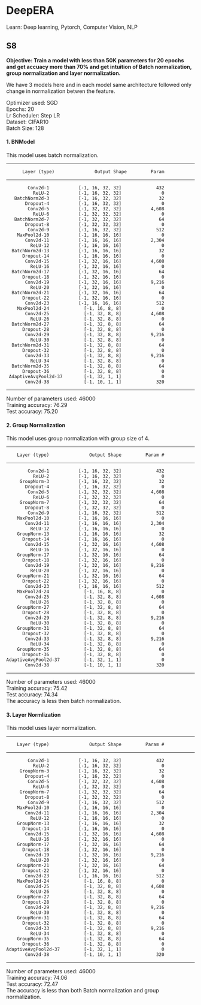 # DeepERA
Learn: Deep learning, Pytorch, Computer Vision, NLP

## S8
**Objective: Train a model with less than 50K parameters for 20 epochs and get accuacy more than 70% and get intuition of Batch normalization, group normalization and layer normalization.**

We have 3 models here and in each model same architecture followed only change in normalization betwen the feature.<br>

Optimizer used: SGD<br>
Epochs: 20<br>
Lr Scheduler: Step LR<br>
Dataset: CIFAR10<br>
Batch Size: 128

#### 1. BNModel
This model uses batch normalization.<br>

---------------------------------------------------------------------
          Layer (type)               Output Shape         Param
---------------------------------------------------------------------
            Conv2d-1           [-1, 16, 32, 32]             432
              ReLU-2           [-1, 16, 32, 32]               0
       BatchNorm2d-3           [-1, 16, 32, 32]              32
           Dropout-4           [-1, 16, 32, 32]               0
            Conv2d-5           [-1, 32, 32, 32]           4,608
              ReLU-6           [-1, 32, 32, 32]               0
       BatchNorm2d-7           [-1, 32, 32, 32]              64
           Dropout-8           [-1, 32, 32, 32]               0
            Conv2d-9           [-1, 16, 32, 32]             512
        MaxPool2d-10           [-1, 16, 16, 16]               0
           Conv2d-11           [-1, 16, 16, 16]           2,304
             ReLU-12           [-1, 16, 16, 16]               0
      BatchNorm2d-13           [-1, 16, 16, 16]              32
          Dropout-14           [-1, 16, 16, 16]               0
           Conv2d-15           [-1, 32, 16, 16]           4,608
             ReLU-16           [-1, 32, 16, 16]               0
      BatchNorm2d-17           [-1, 32, 16, 16]              64
          Dropout-18           [-1, 32, 16, 16]               0
           Conv2d-19           [-1, 32, 16, 16]           9,216
             ReLU-20           [-1, 32, 16, 16]               0
      BatchNorm2d-21           [-1, 32, 16, 16]              64
          Dropout-22           [-1, 32, 16, 16]               0
           Conv2d-23           [-1, 16, 16, 16]             512
        MaxPool2d-24             [-1, 16, 8, 8]               0
           Conv2d-25             [-1, 32, 8, 8]           4,608
             ReLU-26             [-1, 32, 8, 8]               0
      BatchNorm2d-27             [-1, 32, 8, 8]              64
          Dropout-28             [-1, 32, 8, 8]               0
           Conv2d-29             [-1, 32, 8, 8]           9,216
             ReLU-30             [-1, 32, 8, 8]               0
      BatchNorm2d-31             [-1, 32, 8, 8]              64
          Dropout-32             [-1, 32, 8, 8]               0
           Conv2d-33             [-1, 32, 8, 8]           9,216
             ReLU-34             [-1, 32, 8, 8]               0
      BatchNorm2d-35             [-1, 32, 8, 8]              64
          Dropout-36             [-1, 32, 8, 8]               0
     AdaptiveAvgPool2d-37        [-1, 32, 1, 1]               0
           Conv2d-38             [-1, 10, 1, 1]             320

--------------------------------------------------------------------

Number of parameters used: 46000<br>
Training accuracy: 76.29<br>
Test accuracy: 75.20<br>


#### 2. Group Normalization
This model uses group normalization with group size of 4.

----------------------------------------------------------------
        Layer (type)               Output Shape         Param #
----------------------------------------------------------------
            Conv2d-1           [-1, 16, 32, 32]             432
              ReLU-2           [-1, 16, 32, 32]               0
         GroupNorm-3           [-1, 16, 32, 32]              32
           Dropout-4           [-1, 16, 32, 32]               0
            Conv2d-5           [-1, 32, 32, 32]           4,608
              ReLU-6           [-1, 32, 32, 32]               0
         GroupNorm-7           [-1, 32, 32, 32]              64
           Dropout-8           [-1, 32, 32, 32]               0
            Conv2d-9           [-1, 16, 32, 32]             512
        MaxPool2d-10           [-1, 16, 16, 16]               0
           Conv2d-11           [-1, 16, 16, 16]           2,304
             ReLU-12           [-1, 16, 16, 16]               0
        GroupNorm-13           [-1, 16, 16, 16]              32
          Dropout-14           [-1, 16, 16, 16]               0
           Conv2d-15           [-1, 32, 16, 16]           4,608
             ReLU-16           [-1, 32, 16, 16]               0
        GroupNorm-17           [-1, 32, 16, 16]              64
          Dropout-18           [-1, 32, 16, 16]               0
           Conv2d-19           [-1, 32, 16, 16]           9,216
             ReLU-20           [-1, 32, 16, 16]               0
        GroupNorm-21           [-1, 32, 16, 16]              64
          Dropout-22           [-1, 32, 16, 16]               0
           Conv2d-23           [-1, 16, 16, 16]             512
        MaxPool2d-24             [-1, 16, 8, 8]               0
           Conv2d-25             [-1, 32, 8, 8]           4,608
             ReLU-26             [-1, 32, 8, 8]               0
        GroupNorm-27             [-1, 32, 8, 8]              64
          Dropout-28             [-1, 32, 8, 8]               0
           Conv2d-29             [-1, 32, 8, 8]           9,216
             ReLU-30             [-1, 32, 8, 8]               0
        GroupNorm-31             [-1, 32, 8, 8]              64
          Dropout-32             [-1, 32, 8, 8]               0
           Conv2d-33             [-1, 32, 8, 8]           9,216
             ReLU-34             [-1, 32, 8, 8]               0
        GroupNorm-35             [-1, 32, 8, 8]              64
          Dropout-36             [-1, 32, 8, 8]               0
    AdaptiveAvgPool2d-37         [-1, 32, 1, 1]               0
           Conv2d-38             [-1, 10, 1, 1]             320

----------------------------------------------------------------

Number of parameters used: 46000<br>
Training accuracy: 75.42<br>
Test accuracy: 74.34<br>
The accuracy is less then batch normalization.

#### 3. Layer Normlization
This model uses layer normalization.

----------------------------------------------------------------
        Layer (type)               Output Shape         Param #
----------------------------------------------------------------
            Conv2d-1           [-1, 16, 32, 32]             432
              ReLU-2           [-1, 16, 32, 32]               0
         GroupNorm-3           [-1, 16, 32, 32]              32
           Dropout-4           [-1, 16, 32, 32]               0
            Conv2d-5           [-1, 32, 32, 32]           4,608
              ReLU-6           [-1, 32, 32, 32]               0
         GroupNorm-7           [-1, 32, 32, 32]              64
           Dropout-8           [-1, 32, 32, 32]               0
            Conv2d-9           [-1, 16, 32, 32]             512
        MaxPool2d-10           [-1, 16, 16, 16]               0
           Conv2d-11           [-1, 16, 16, 16]           2,304
             ReLU-12           [-1, 16, 16, 16]               0
        GroupNorm-13           [-1, 16, 16, 16]              32
          Dropout-14           [-1, 16, 16, 16]               0
           Conv2d-15           [-1, 32, 16, 16]           4,608
             ReLU-16           [-1, 32, 16, 16]               0
        GroupNorm-17           [-1, 32, 16, 16]              64
          Dropout-18           [-1, 32, 16, 16]               0
           Conv2d-19           [-1, 32, 16, 16]           9,216
             ReLU-20           [-1, 32, 16, 16]               0
        GroupNorm-21           [-1, 32, 16, 16]              64
          Dropout-22           [-1, 32, 16, 16]               0
           Conv2d-23           [-1, 16, 16, 16]             512
        MaxPool2d-24             [-1, 16, 8, 8]               0
           Conv2d-25             [-1, 32, 8, 8]           4,608
             ReLU-26             [-1, 32, 8, 8]               0
        GroupNorm-27             [-1, 32, 8, 8]              64
          Dropout-28             [-1, 32, 8, 8]               0
           Conv2d-29             [-1, 32, 8, 8]           9,216
             ReLU-30             [-1, 32, 8, 8]               0
        GroupNorm-31             [-1, 32, 8, 8]              64
          Dropout-32             [-1, 32, 8, 8]               0
           Conv2d-33             [-1, 32, 8, 8]           9,216
             ReLU-34             [-1, 32, 8, 8]               0
        GroupNorm-35             [-1, 32, 8, 8]              64
          Dropout-36             [-1, 32, 8, 8]               0
    AdaptiveAvgPool2d-37         [-1, 32, 1, 1]               0
           Conv2d-38             [-1, 10, 1, 1]             320

----------------------------------------------------------------

Number of parameters used: 46000<br>
Training accuracy: 74.06<br>
Test accuracy: 72.47<br>
The accuracy is less than both Batch normalization and group normalization.